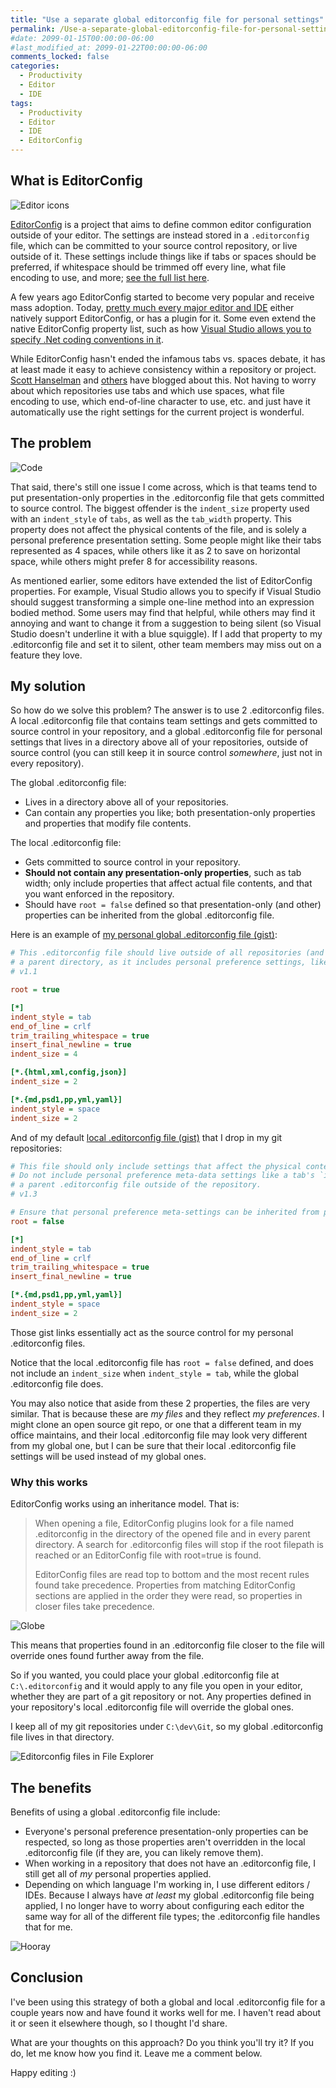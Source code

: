 ```yaml
---
title: "Use a separate global editorconfig file for personal settings"
permalink: /Use-a-separate-global-editorconfig-file-for-personal-settings/
#date: 2099-01-15T00:00:00-06:00
#last_modified_at: 2099-01-22T00:00:00-06:00
comments_locked: false
categories:
  - Productivity
  - Editor
  - IDE
tags:
  - Productivity
  - Editor
  - IDE
  - EditorConfig
---
```


## What is EditorConfig

<img alt="Editor icons" src="/assets/Posts/2021-01-13-Use-a-separate-global-editorconfig-file-for-personal-settings/EditorIcons.png" class="right" />

[EditorConfig](https://editorconfig.org) is a project that aims to define common editor configuration outside of your editor.
The settings are instead stored in a `.editorconfig` file, which can be committed to your source control repository, or live outside of it.
These settings include things like if tabs or spaces should be preferred, if whitespace should be trimmed off every line, what file encoding to use, and more; [see the full list here](https://github.com/editorconfig/editorconfig/wiki/EditorConfig-Properties).

A few years ago EditorConfig started to become very popular and receive mass adoption.
Today, [pretty much every major editor and IDE](https://editorconfig.org/#download) either natively support EditorConfig, or has a plugin for it.
Some even extend the native EditorConfig property list, such as how [Visual Studio allows you to specify .Net coding conventions in it](https://docs.microsoft.com/en-us/dotnet/fundamentals/code-analysis/code-style-rule-options#example-editorconfig-file).

While EditorConfig hasn't ended the infamous tabs vs. spaces debate, it has at least made it easy to achieve consistency within a repository or project.
[Scott Hanselman](https://www.hanselman.com/blog/tabs-vs-spaces-a-peaceful-resolution-with-editorconfig-in-visual-studio-plus-net-extensions) and [others](https://devblog.dymel.pl/2018/01/29/tabs-vs-spaces-editorconfig/) have blogged about this.
Not having to worry about which repositories use tabs and which use spaces, what file encoding to use, which end-of-line character to use, etc. and just have it automatically use the right settings for the current project is wonderful.

## The problem

<img alt="Code" src="/assets/Posts/2021-01-13-Use-a-separate-global-editorconfig-file-for-personal-settings/Code.jpg" class="left" />

That said, there's still one issue I come across, which is that teams tend to put presentation-only properties in the .editorconfig file that gets committed to source control.
The biggest offender is the `indent_size` property used with an `indent_style` of `tabs`, as well as the `tab_width` property.
This property does not affect the physical contents of the file, and is solely a personal preference presentation setting.
Some people might like their tabs represented as 4 spaces, while others like it as 2 to save on horizontal space, while others might prefer 8 for accessibility reasons.

As mentioned earlier, some editors have extended the list of EditorConfig properties.
For example, Visual Studio allows you to specify if Visual Studio should suggest transforming a simple one-line method into an expression bodied method.
Some users may find that helpful, while others may find it annoying and want to change it from a suggestion to being silent (so Visual Studio doesn't underline it with a blue squiggle).
If I add that property to my .editorconfig file and set it to silent, other team members may miss out on a feature they love.

## My solution

So how do we solve this problem?
The answer is to use 2 .editorconfig files.
A local .editorconfig file that contains team settings and gets committed to source control in your repository, and a global .editorconfig file for personal settings that lives in a directory above all of your repositories, outside of source control (you can still keep it in source control _somewhere_, just not in every repository).

The global .editorconfig file:

- Lives in a directory above all of your repositories.
- Can contain any properties you like; both presentation-only properties and properties that modify file contents.

The local .editorconfig file:

- Gets committed to source control in your repository.
- __Should not contain any presentation-only properties__, such as tab width; only include properties that affect actual file contents, and that you want enforced in the repository.
- Should have `root = false` defined so that presentation-only (and other) properties can be inherited from the global .editorconfig file.

Here is an example of [my personal global .editorconfig file (gist)](https://gist.github.com/deadlydog/f83de31269f6f9982d26cfbd70bbf50f):

```ini
# This .editorconfig file should live outside of all repositories (and thus not be committed to source control) in
# a parent directory, as it includes personal preference settings, like a tab's `indent_size`.
# v1.1

root = true

[*]
indent_style = tab
end_of_line = crlf
trim_trailing_whitespace = true
insert_final_newline = true
indent_size = 4

[*.{html,xml,config,json}]
indent_size = 2

[*.{md,psd1,pp,yml,yaml}]
indent_style = space
indent_size = 2
```

And of my default [local .editorconfig file (gist)](https://gist.github.com/deadlydog/bd000162e85c155b243a712c16f7411c) that I drop in my git repositories:

```ini
# This file should only include settings that affect the physical contents of the file, not just how it appears in an editor.
# Do not include personal preference meta-data settings like a tab's `indent_size` in this file; those should be specified in
# a parent .editorconfig file outside of the repository.
# v1.3

# Ensure that personal preference meta-settings can be inherited from parent .editorconfig files.
root = false

[*]
indent_style = tab
end_of_line = crlf
trim_trailing_whitespace = true
insert_final_newline = true

[*.{md,psd1,pp,yml,yaml}]
indent_style = space
indent_size = 2
```

Those gist links essentially act as the source control for my personal .editorconfig files.

Notice that the local .editorconfig file has `root = false` defined, and does not include an `indent_size` when `indent_style = tab`, while the global .editorconfig file does.

You may also notice that aside from these 2 properties, the files are very similar.
That is because these are _my files_ and they reflect _my preferences_.
I might clone an open source git repo, or one that a different team in my office maintains, and their local .editorconfig file may look very different from my global one, but I can be sure that their local .editorconfig file settings will be used instead of my global ones.

### Why this works

EditorConfig works using an inheritance model.
That is:

> When opening a file, EditorConfig plugins look for a file named .editorconfig in the directory of the opened file and in every parent directory.
> A search for .editorconfig files will stop if the root filepath is reached or an EditorConfig file with root=true is found.
>
> EditorConfig files are read top to bottom and the most recent rules found take precedence.
> Properties from matching EditorConfig sections are applied in the order they were read, so properties in closer files take precedence.

<img alt="Globe" src="/assets/Posts/2021-01-13-Use-a-separate-global-editorconfig-file-for-personal-settings/Globe.jpg" class="right" />

This means that properties found in an .editorconfig file closer to the file will override ones found further away from the file.

So if you wanted, you could place your global .editorconfig file at `C:\.editorconfig` and it would apply to any file you open in your editor, whether they are part of a git repository or not.
Any properties defined in your repository's local .editorconfig file will override the global ones.

I keep all of my git repositories under `C:\dev\Git`, so my global .editorconfig file lives in that directory.

![Editorconfig files in File Explorer](/assets/Posts/2021-01-13-Use-a-separate-global-editorconfig-file-for-personal-settings/EditorconfigFilesInFileExplorer.png)

## The benefits

Benefits of using a global .editorconfig file include:

- Everyone's personal preference presentation-only properties can be respected, so long as those properties aren't overridden in the local .editorconfig file (if they are, you can likely remove them).
- When working in a repository that does not have an .editorconfig file, I still get all of _my_ personal properties applied.
- Depending on which language I'm working in, I use different editors / IDEs.
  Because I always have _at least_ my global .editorconfig file being applied, I no longer have to worry about configuring each editor the same way for all of the different file types; the .editorconfig file handles that for me.

![Hooray](/assets/Posts/2021-01-13-Use-a-separate-global-editorconfig-file-for-personal-settings/Hooray.gif)

## Conclusion

I've been using this strategy of both a global and local .editorconfig file for a couple years now and have found it works well for me.
I haven't read about it or seen it elsewhere though, so I thought I'd share.

What are your thoughts on this approach?
Do you think you'll try it?
If you do, let me know how you find it.
Leave me a comment below.

Happy editing :)
